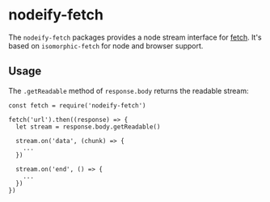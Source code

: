 # nodeify-fetch

The `nodeify-fetch` packages provides a node stream interface for [fetch](https://fetch.spec.whatwg.org/).
It's based on `isomorphic-fetch` for node and browser support.

## Usage

The `.getReadable` method of `response.body` returns the readable stream:

    const fetch = require('nodeify-fetch')
    
    fetch('url').then((response) => { 
      let stream = response.body.getReadable()
      
      stream.on('data', (chunk) => {
        ...
      })

      stream.on('end', () => {
        ...
      })
    })